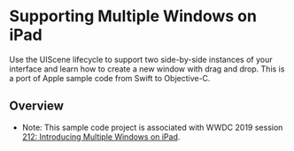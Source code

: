 # Supporting Multiple Windows on iPad

Use the UIScene lifecycle to support two side-by-side instances of your interface and learn how to create a new window with drag and drop. This is a port of Apple sample code from Swift to Objective-C.

## Overview

- Note: This sample code project is associated with WWDC 2019 session [212: Introducing Multiple Windows on iPad](https://developer.apple.com/videos/play/wwdc19/212/).
